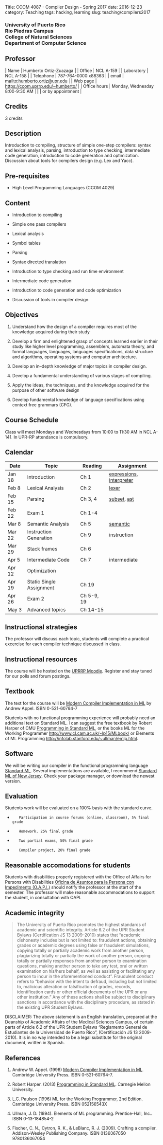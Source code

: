 Title: CCOM 4087 - Compiler Design - Spring 2017
date: 2016-12-23
category: Teaching
tags: hacking, learning
slug: teaching/compilers2017

<h3>
University of Puerto Rico<br>
Rio Piedras Campus<br>
College of Natural Sciences<br>
Department of Computer Science<br>
</h3>

## Professor

| Name         | Humberto Ortiz-Zuazaga              |
| Office       | NCL A-159                           |
| Laboratory   | NCL A-158                           |
| Telephone    | 787-764-0000 x88363                 |
| email        | <mailto:humberto.ortiz@upr.edu>     |
| Web page     | <https://ccom.uprrp.edu/~humberto/> |
| Office hours | Monday, Wednesday 8:00-9:30 AM      |
|              | or by appointment                   |

## Credits

3 credits

## Description

Introduction to compiling, structure of simple one-step compilers:
syntax and lexical analysis, parsing, introduction to type checking,
intermediate code generation, introduction to code generation and
optimization. Discussion about tools for compilers design (e.g. Lex
and Yacc).

## Pre-requisites

- High Level Programming Languages (CCOM 4029)

## Content

- Introduction to compiling

- Simple one pass compilers

- Lexical analysis

- Symbol tables

- Parsing

- Syntax directed translation

- Introduction to type checking and run time environment

- Intermediate code generation

- Introduction to code generation and code optimization

- Discussion of tools in compiler design

## Objectives

1. Understand how the design of a compiler requires most of the
   knowledge acquired during their study

1. Develop a firm and enlightened grasp of concepts learned earlier in
   their study like higher level programming, assemblers, automata
   theory, and formal languages, languages, languages specifications,
   data structure and algorithms, operating systems and computer
   architecture.

1. Develop an in–depth knowledge of major topics in compiler design.

1. Develop a fundamental understanding of various stages of compiling.

1. Apply the ideas, the techniques, and the knowledge acquired for the
   purpose of other software design

1. Develop fundamental knowledge of language specifications using
   context free grammars (CFG).

## Course Schedule

Class will meet Mondays and Wednesdays from 10:00 to 11:30 AM in NCL
A-141. In UPR-RP attendance is compulsory.

## Calendar

| Date   | Topic        | Reading | Assignment  |
|--------|--------------|---------|-------------|
| Jan 18 | Introduction | Ch 1    | [expressions]({filename}compilers2017/expressions.md), [interpreter]({filename}compilers2017/interp.md) |
| Feb 8  | Lexical Analysis | Ch 2| [lexer]({filename}compilers2017/lexer.md) |
| Feb 15 | Parsing | Ch 3, 4 | [subset]({filename}compilers2017/subset.md), [ast]({filename}compilers2017/ast.md) |
| Feb 22 | Exam 1 | Ch 1-4 | |
| Mar 8 | Semantic Analysis | Ch 5 | [semantic]({filename}compilers2017/semantic.md) |
| Mar 22 | Instruction Generation | Ch 9 | instruction |
| Mar 29 | Stack frames | Ch 6 | 
| Apr 5 | Intermediate Code | Ch 7 | intermediate |
| Apr 12 | Optimization | 
| Apr 19 | Static Single Assignment | Ch 19 | |
| Apr 26 | Exam 2 | Ch 5-9, 19 | |
| May 3 | Advanced topics | Ch 14-15 | |

## Instructional strategies

The professor will discuss each topic, students will complete a
practical excercise for each compiler technique discussed in
class.

## Instructional resources

The course will be hosted on the
[UPRRP Moodle](https://online.uprrp.edu/). Register and stay tuned for
our polls and forum postings.

## Textbook

The text for the course will be
[Modern Compiler Implementation in ML](http://www.cs.princeton.edu/~appel/modern/ml/)
by Andrew Appel. ISBN 0-521-60764-7

Students with no functional programming experience will probably need
an additional text on Standard ML.  I can suggest the free textbook by
Robert Harper of CMU
[Programming in Standard ML](http://www.cs.cmu.edu/~rwh/isml/book.pdf), or
the books ML for the Working Programmer
<http://www.cl.cam.ac.uk/~lp15/MLbook/> or Elements of ML Programming
<http://infolab.stanford.edu/~ullman/emlp.html>.

## Software

We will be writing our compiler in the functional programming language
[Standard ML](http://sml-family.org/). Several implementations are
available, I recommend
[Standard ML of New Jersey](http://www.smlnj.org/).  Check your
package manager, or download the newest version.

## Evaluation

Students work will be evaluated on a 100% basis with the standard curve.

-        Participation in course forums (online, classroom), 5% final grade
-        Homework, 25% final grade
-        Two partial exams, 50% final grade
-        Compiler project, 20% final grade


## Reasonable accomodations for students

Students with disabilities properly registered with the Office of
Affairs for Persons with Disabilities
[Oficina de Asuntos para la Persona con Impedimento (O.A.P.I.)](http://estudiantes.uprrp.edu/impedimentos/impedimentos.php)
should notify the professor at the start of the semester. The
professor will make reasonable accommodations to support the student,
in consultation with OAPI.

## Academic integrity

>    The University of Puerto Rico promotes the highest standards of
>    academic and scientific integrity. Article 6.2 of the UPR Student
>    Bylaws (Certification JS 13 2009–2010) states that “academic
>    dishonesty includes but is not limited to: fraudulent actions,
>    obtaining grades or academic degrees using false or fraudulent
>    simulations, copying totally or partially academic work from
>    another person, plagiarizing totally or partially the work of
>    another person, copying totally or partially responses from
>    another person to examination questions, making another person to
>    take any test, oral or written examination on his/hers behalf, as
>    well as assisting or facilitating any person to incur in the
>    aforementioned conduct”. Fraudulent conduct refers to “behavior
>    with the intent to defraud, including but not limited to,
>    malicious alteration or falsification of grades, records,
>    identification cards or other official documents of the UPR or
>    any other institution.” Any of these actions shall be subject to
>    disciplinary sanctions in accordance with the disciplinary
>    procedure, as stated in the existing UPR Student Bylaws.

DISCLAIMER: The above statement is an English translation, prepared at
the Deanship of Academic Affairs of the Medical Sciences Campus, of
certain parts of Article 6.2 of the UPR Student Bylaws “Reglamento
General de Estudiantes de la Universidad de Puerto Rico”,
(Certificación JS 13 2009-2010). It is in no way intended to be a
legal substitute for the original document, written in Spanish.

## References

1. Andrew W. Appel. (1998) [Modern Compiler Implementation in
ML](http://www.cs.princeton.edu/~appel/modern/ml/). Cambridge
University Press. ISBN 0-521-60764-7.

1. Robert Harper. (2013) [Programming in Standard
ML](http://www.cs.cmu.edu/~rwh/isml/book.pdf). Carnegie
Mellon University.

1. L.C. Paulson (1996) ML for the Working Programmer, 2nd Edition.
Cambridge University Press. ISBN 052156543X

1. Ullman, J. D. (1994). Elements of ML programming. Prentice-Hall, Inc..
ISBN 0-13-184854-2

1. Fischer, C. N., Cytron, R. K., & LeBlanc, R. J. (2009). Crafting a
compiler. Addison-Wesley Publishing Company. ISBN 0136067050
9780136067054
